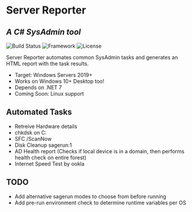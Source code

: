 # Server Reporter
## _A C# SysAdmin tool_
![Build Status](https://badgen.net/badge/ServerReporter/unreleased/red?icon=github)
![Framework](https://badgen.net/badge/.NET/7.0.9/green?icon=windows)
![License](https://badgen.net/badge/License/GPL-3.0)

Server Reporter automates common SysAdmin tasks and
generates an HTML report with the task results.
- Target: Windows Servers 2019+
- Works on Windows 10+ Desktop too!
- Depends on .NET 7
- Coming Soon: Linux support

## Automated Tasks

- Retreive Hardware details
- chkdsk on C:
- SFC /ScanNow
- Disk Cleanup sagerun:1
- AD Health report (Checks if local device is in a domain, then performs health check on entire forest)
- Internet Speed Test by ookla

## TODO

- Add alternative sagerun modes to choose from before running
- Add pre-run environment check to determine runtime variables per OS
